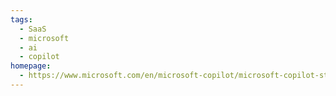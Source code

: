 ```yaml
---
tags:
  - SaaS
  - microsoft
  - ai
  - copilot
homepage:
  - https://www.microsoft.com/en/microsoft-copilot/microsoft-copilot-studio
---
```

